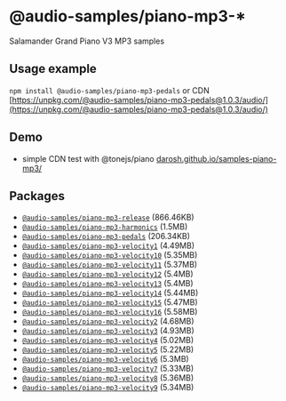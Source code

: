 # @audio-samples/piano-mp3-*

Salamander Grand Piano V3 MP3 samples

## Usage example

`npm install @audio-samples/piano-mp3-pedals` or CDN [https://unpkg.com/@audio-samples/piano-mp3-pedals@1.0.3/audio/](https://unpkg.com/@audio-samples/piano-mp3-pedals@1.0.3/audio/)

## Demo

- simple CDN test with @tonejs/piano [darosh.github.io/samples-piano-mp3/](https://darosh.github.io/samples-piano-mp3/)

## Packages

- [`@audio-samples/piano-mp3-release`](https://www.npmjs.com/package/@audio-samples/piano-mp3-release) (866.46KB)
- [`@audio-samples/piano-mp3-harmonics`](https://www.npmjs.com/package/@audio-samples/piano-mp3-harmonics) (1.5MB)
- [`@audio-samples/piano-mp3-pedals`](https://www.npmjs.com/package/@audio-samples/piano-mp3-pedals) (206.34KB)
- [`@audio-samples/piano-mp3-velocity1`](https://www.npmjs.com/package/@audio-samples/piano-mp3-velocity1) (4.49MB)
- [`@audio-samples/piano-mp3-velocity10`](https://www.npmjs.com/package/@audio-samples/piano-mp3-velocity10) (5.35MB)
- [`@audio-samples/piano-mp3-velocity11`](https://www.npmjs.com/package/@audio-samples/piano-mp3-velocity11) (5.37MB)
- [`@audio-samples/piano-mp3-velocity12`](https://www.npmjs.com/package/@audio-samples/piano-mp3-velocity12) (5.4MB)
- [`@audio-samples/piano-mp3-velocity13`](https://www.npmjs.com/package/@audio-samples/piano-mp3-velocity13) (5.4MB)
- [`@audio-samples/piano-mp3-velocity14`](https://www.npmjs.com/package/@audio-samples/piano-mp3-velocity14) (5.44MB)
- [`@audio-samples/piano-mp3-velocity15`](https://www.npmjs.com/package/@audio-samples/piano-mp3-velocity15) (5.47MB)
- [`@audio-samples/piano-mp3-velocity16`](https://www.npmjs.com/package/@audio-samples/piano-mp3-velocity16) (5.58MB)
- [`@audio-samples/piano-mp3-velocity2`](https://www.npmjs.com/package/@audio-samples/piano-mp3-velocity2) (4.68MB)
- [`@audio-samples/piano-mp3-velocity3`](https://www.npmjs.com/package/@audio-samples/piano-mp3-velocity3) (4.93MB)
- [`@audio-samples/piano-mp3-velocity4`](https://www.npmjs.com/package/@audio-samples/piano-mp3-velocity4) (5.02MB)
- [`@audio-samples/piano-mp3-velocity5`](https://www.npmjs.com/package/@audio-samples/piano-mp3-velocity5) (5.22MB)
- [`@audio-samples/piano-mp3-velocity6`](https://www.npmjs.com/package/@audio-samples/piano-mp3-velocity6) (5.3MB)
- [`@audio-samples/piano-mp3-velocity7`](https://www.npmjs.com/package/@audio-samples/piano-mp3-velocity7) (5.33MB)
- [`@audio-samples/piano-mp3-velocity8`](https://www.npmjs.com/package/@audio-samples/piano-mp3-velocity8) (5.36MB)
- [`@audio-samples/piano-mp3-velocity9`](https://www.npmjs.com/package/@audio-samples/piano-mp3-velocity9) (5.34MB)
